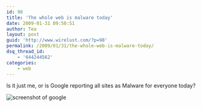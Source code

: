 ```yaml
---
id: 98
title: 'The whole web is malware today'
date: 2009-01-31 09:50:51
author: Tea
layout: post
guid: 'http://www.wirelust.com/?p=98'
permalink: /2009/01/31/the-whole-web-is-malware-today/
dsq_thread_id:
    - '644244562'
categories:
    - web
---
```


Is it just me, or is Google reporting all sites as Malware for everyone today?

![screenshot of google](http://www.wirelust.com/img/entries/google_malware_20090131.jpg)